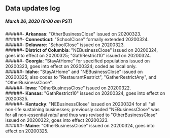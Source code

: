 ## Data updates log

##### March 26, 2020 (8:00 am PST)  
######- **Arkansas**: "OtherBusinessClose" issued on 20200323.    
######- **Connecticut**: "SchoolClose" formally extended 20200324.    
######- **Delaware**: "SchoolClose" issued on 20200323.  
######- **District of Columbia**: "NEBusinessClose" issued on 20200324, goes into effect on 20200325; "GathRestrict10" issued on 20200324.  
######- **Georgia**: "StayAtHome" for specified populations issued on 20200323, goes into effect on 20200324; coded as local only.  
######- **Idaho**: "StayAtHome" and "NEBusinessClose" issued on 20200325; also codes to "RestaurantRestrict", "GatherRestrictAny", and "OtherBusinessClose".  
######- **Iowa**: "OtherBusinessClose" issued on 20200322.  
######- **Kansas**: "GathRestrict10" issued on 20200324, goes into effect on 20200325.  
######- **Kentucky**: "NEBusinessClose" issued on 20200324 for all "all non-life sustaining businesses; previously coded "NEBusinessClose" was for all non-essential *retail* and thus was revised to "OtherBusinessClose" issued on 20200322, goes into effect 20200323.  
######- **Maine**: "OtherBusinessClose" issued on 20200324, goes into effect on 20200325.  
